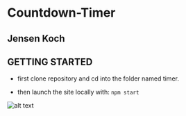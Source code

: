 # Countdown-Timer
## Jensen Koch

## GETTING STARTED
 - first clone repository and cd into the folder named timer. 

 - then launch the site locally with: 
 ```npm start```

![alt text](screenshot.png)